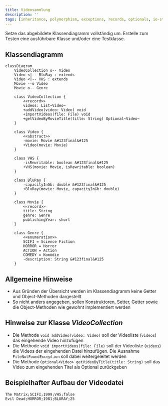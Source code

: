```yaml
---
title: Videosammlung
description: ''
tags: [inheritance, polymorphism, exceptions, records, optionals, io-streams]
---
```


Setze das abgebildete Klassendiagramm vollständig um. Erstelle zum Testen eine
ausführbare Klasse und/oder eine Testklasse.

## Klassendiagramm

```mermaid
classDiagram
    VideoCollection o-- Video
    Video <|-- BluRay : extends
    Video <|-- VHS : extends
    Movie --o Video
    Movie o-- Genre

    class VideoCollection {
        <<record>>
        videos: List~Video~
        +addVideo(video: Video) void
        +importVideos(file: File) void
        +getVideoByMovieTitle(title: String) Optional~Video~
    }

    class Video {
        <<abstract>>
        -movie: Movie &#123final&#125
        +Video(movie: Movie)
    }

    class VHS {
        -isRewritable: boolean &#123final&#125
        +VHS(movie: Movie, isRewritable: boolean)
    }

    class BluRay {
        -capacityInGb: double &#123final&#125
        +BluRay(movie: Movie, capacityInGb: double)
    }

    class Movie {
        <<record>>
        title: String
        genre: Genre
        publishingYear: short
    }

    class Genre {
        <<enumeration>>
        SCIFI = Science Fiction
        HORROR = Horror
        ACTION = Action
        COMEDY = Komödie
        -description: String &#123final&#125
    }
```

## Allgemeine Hinweise

- Aus Gründen der Übersicht werden im Klassendiagramm keine Getter und
  Object-Methoden dargestellt
- So nicht anders angegeben, sollen Konstruktoren, Setter, Getter sowie die
  Object-Methoden wie gewohnt implementiert werden

## Hinweise zur Klasse _VideoCollection_

- Die Methode `void addVideo(video: Video)` soll der Videoliste (`videos`) das
  eingehende Video hinzufügen
- Die Methode `void importVideos(file: File)` soll der Videoliste (`videos`) die
  Videos der eingehenden Datei hinzufügen. Die Ausnahme `FileNotFoundException`
  soll dabei weitergeleitet werden
- Die Methode `Optional<Video> getVideoByTitle(title: String)` soll das Video
  zum eingehenden Titel als Optional zurückgeben

## Beispielhafter Aufbau der Videodatei

```
The Matrix;SCIFI;1999;VHS;false
Evil Dead;HORROR;1981;BLURAY;25
```
